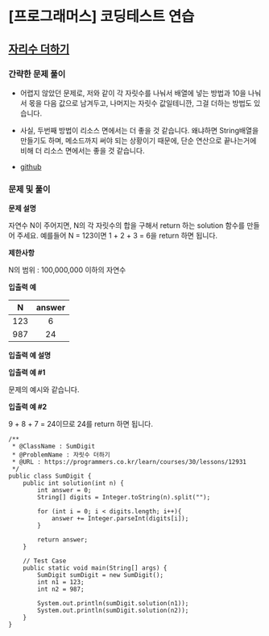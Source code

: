 # [프로그래머스] 코딩테스트 연습

## [자리수 더하기](https://programmers.co.kr/learn/courses/30/lessons/12931)

### 간략한 문제 풀이

- 어렵지 않았던 문제로, 저와 같이 각 자릿수를 나눠서 배열에 넣는 방법과 10을 나눠서 몫을 다음 값으로 남겨두고, 나머지는 자릿수 값일테니깐, 그걸 더하는 방법도 있습니다.

- 사실, 두번째 방법이 리소스 면에서는 더 좋을 것 같습니다. 왜냐하면 String배열을 만들기도 하며, 메소드까지 써야 되는 상황이기 때문에, 단순 연산으로 끝나는거에 비해 더 리소스 면에서는 좋을 것 같습니다.

- [github](https://github.com/ksy90101/ProgrammosCodingTest/blob/master/src/Level01/SumDigit.java)
    
### 문제 및 풀이

**문제 설명**

자연수 N이 주어지면, N의 각 자릿수의 합을 구해서 return 하는 solution 함수를 만들어 주세요.
예를들어 N = 123이면 1 + 2 + 3 = 6을 return 하면 됩니다.

**제한사항**

N의 범위 : 100,000,000 이하의 자연수

**입출력 예**

| N | answer |
| :---: | :---: |
| 123 | 6 |
| 987 | 24 |

**입출력 예 설명**

**입출력 예 #1**

문제의 예시와 같습니다.

**입출력 예 #2**

9 + 8 + 7 = 24이므로 24를 return 하면 됩니다.

````
/**
 * @ClassName : SumDigit
 * @ProblemName : 자릿수 더하기
 * @URL : https://programmers.co.kr/learn/courses/30/lessons/12931
 */
public class SumDigit {
    public int solution(int n) {
        int answer = 0;
        String[] digits = Integer.toString(n).split("");

        for (int i = 0; i < digits.length; i++){
            answer += Integer.parseInt(digits[i]);
        }

        return answer;
    }

    // Test Case
    public static void main(String[] args) {
        SumDigit sumDigit = new SumDigit();
        int n1 = 123;
        int n2 = 987;

        System.out.println(sumDigit.solution(n1));
        System.out.println(sumDigit.solution(n2));
    }
}
````